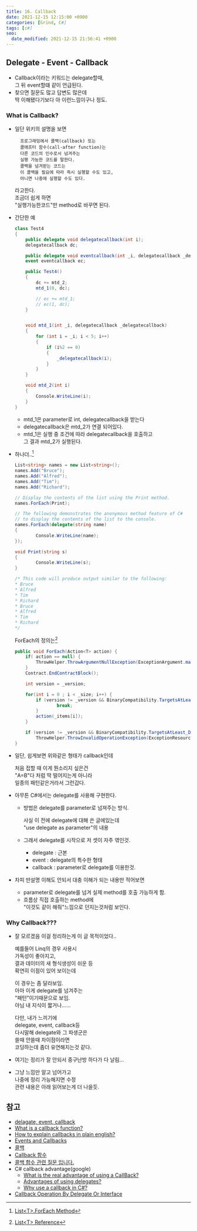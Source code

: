 ```yaml
---
title: 16. Callback
date: 2021-12-15 12:15:00 +0900
categories: [Grind, C#]
tags: [c#]
seo:
  date_modified: 2021-12-15 21:56:41 +0900
---
```


## Delegate - Event - Callback
- Callback이라는 키워드는 delegate할때,  
그 뒤 event할떄 같이 언급된다. 
- 찾으면 질문도 많고 답변도 많은데  
딱 이해됐다기보다 아 이런느낌이구나 정도.

### What is Callback?
- 일단 위키의 설명을 보면

		프로그래밍에서 콜백(callback) 또는  
		콜애프터 함수(call-after function)는  
		다른 코드의 인수로서 넘겨주는  
		실행 가능한 코드를 말한다.  
		콜백을 넘겨받는 코드는  
		이 콜백을 필요에 따라 즉시 실행할 수도 있고,  
		아니면 나중에 실행할 수도 있다.

	라고한다.  
	조금더 쉽게 하면  
	"실행가능한코드"만 method로 바꾸면 된다.

- 간단한 예 

	```c#
	class Test4
	{
		public delegate void delegatecallback(int i);
		delegatecallback dc;

		public delegate void eventcallback(int _i, delegatecallback _delegatecallback);
		event eventcallback ec;

		public Test4()
		{
			dc += mtd_2;   
			mtd_1(0, dc);

			// ec += mtd_1;
			// ec(1, dc);
		}


		void mtd_1(int _i, delegatecallback _delegatecallback)
		{
			for (int i = _i; i < 5; i++)
			{
				if (i%2 == 0)
				{
					_delegatecallback(i);
				}
			}
		}

		void mtd_2(int i)
		{
			Console.WriteLine(i);
		}
	}
	```
	- mtd_1은 parameter로 int, delegatecallback을 받는다 
	- delegatecallback은 mtd_2가 연결 되어있다.
	- mtd_1은 실행 중 조건에 따라 delegatecallback을 호출하고  
	그 결과 mtd_2가 실행된다.

- 하나더..[^footnote1] 
	```c#
	List<string> names = new List<string>();
	names.Add("Bruce");
	names.Add("Alfred");
	names.Add("Tim");
	names.Add("Richard");

	// Display the contents of the list using the Print method.
	names.ForEach(Print);

	// The following demonstrates the anonymous method feature of C#
	// to display the contents of the list to the console.
	names.ForEach(delegate(string name)
	{
			Console.WriteLine(name);
	});

	void Print(string s)
	{
			Console.WriteLine(s);
	}

	/* This code will produce output similar to the following:
	* Bruce
	* Alfred
	* Tim
	* Richard
	* Bruce
	* Alfred
	* Tim
	* Richard
	*/
	```

	ForEach의 정의는[^footnote2] 
	```c#
	public void ForEach(Action<T> action) {
		if( action == null) {
			ThrowHelper.ThrowArgumentNullException(ExceptionArgument.match);
		}
		Contract.EndContractBlock();

		int version = _version;

		for(int i = 0 ; i < _size; i++) {
			if (version != _version && BinaryCompatibility.TargetsAtLeast_Desktop_V4_5) {
					break;
			}
			action(_items[i]);
		}

		if (version != _version && BinaryCompatibility.TargetsAtLeast_Desktop_V4_5)
			ThrowHelper.ThrowInvalidOperationException(ExceptionResource.InvalidOperation_EnumFailedVersion);
	}
	```
- 일단, 쉽게보면 위와같은 형태가 callback인데 

	처음 접할 때 이게 뭔소리지 싶은건  
	"A=B"다 처럼 딱 떨어지는게 아니라  
	일종의 패턴같은거라서 그런갑다.

- 아무튼 C#에서는 delegate를 사용해 구현한다.  
	- 방법은 delegate를 parameter로 넘져주는 방식. 
		
		사실 이 전에 delegate에 대해 쓴 글에있는데   
		"use delegate as parameter"의 내용    
	- 그래서 delegate를 시작으로 저 셋이 자주 엮인것.
		- delegate : 근본 
		- event : delegate의 특수한 형태
		- callback : parameter로 delegate를 이용한것.

- 차피 딴설명 이해도 안되서 대충 이해가 되는 내용만 적어보면  
	- parameter로 delegate를 넘겨 실제 method를 호출 가능하게 함. 
	- 흐름상 직접 호출하는 method에   
	"이것도 같이 해줘"느낌으로 던지는것처럼 보인다. 


### Why Callback???
- 잘 모르겠음 이걸 정리하는게 이 글 목적이었다..  

	예를들어 Linq의 경우 사용시  
	가독성이 좋아지고,  
	결과 데이터의 새 형식생성이 쉬운 등  
	확연히 이점이 있어 보이는데  

	이 경우는 좀 달라보임.  
	아마 이게 delegate를 넘겨주는  
	"패턴"이기때문으로 보임.  
	아님 내 지식이 짧거나......

	다만, 내가 느끼기에    
	delegate, event, callback등  
	다시말해 delegate와 그 파생군은  
	쓸때 안쓸때 차이점이라면  
	코딩하는데 좀더 유연해지는것 같다.  

- 여기는 정리가 잘 안되서 중구난방 하다가 다 날림...
- 그냥 느낌만 알고 넘어가고  
나중에 정리 가능해지면 수정  
관련 내용은 아래 읽어보는게 더 나을듯.

## 참고
- [delagate, event, callback](https://blog.naver.com/ruinarts/220601940914)
- [What is a callback function?](https://stackoverflow.com/questions/824234/)
- [How to explain callbacks in plain english? ](https://stackoverflow.com/questions/9596276/)
- [Events and Callbacks](https://docs.microsoft.com/en-us/dotnet/standard/design-guidelines/events-and-callbacks)
- [콜백](https://ko.wikipedia.org/wiki/%EC%BD%9C%EB%B0%B1)
- [Callback 함수](https://anonymousfred11.tistory.com/6)
- [콜백 함수 관련 질문 입니다.](http://lab.gamecodi.com/board/zboard.php?id=GAMECODILAB_QnA_etc&page=1&sn1=&divpage=1&sn=off&ss=on&sc=on&select_arrange=headnum&desc=asc&no=3059)
- C# callback advantage(google)
	- [What is the real advantage of using a CallBack?](https://www.c-sharpcorner.com/forums/what-is-the-real-advantage-of-using-a-callback)
	- [Advantages of using delegates?](https://stackoverflow.com/questions/302819/advantages-of-using-delegates)
	- [Why use a callback in C#?](https://www.quora.com/Why-use-a-callback-in-C)
- [Callback Operation By Delegate Or Interface](https://www.c-sharpcorner.com/UploadFile/1c8574/delegate-used-for-callback-operation/)

[^footnote1]: [List\<T\>.ForEach Method](https://docs.microsoft.com/en-us/dotnet/api/system.collections.generic.list-1.foreach?redirectedfrom=MSDN&view=net-6.0#System_Collections_Generic_List_1_ForEach_System_Action__0__)  


[^footnote2]: [List\<T\> Reference](https://referencesource.microsoft.com/#mscorlib/system/collections/generic/list.cs,0e5a9cf0a310b9e5,references)